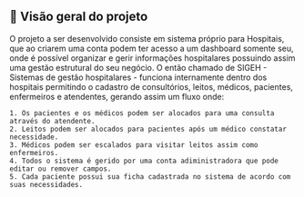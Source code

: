 ## 🔖 Visão geral do projeto

O projeto a ser desenvolvido consiste em sistema próprio para Hospitais, que ao criarem uma conta podem ter acesso a um dashboard somente seu, onde é possível organizar e gerir informações hospitalares possuindo assim uma gestão estrutural do seu negócio. O então chamado de SIGEH - Sistemas de gestão hospitalares - funciona internamente dentro dos hospitais permitindo o cadastro de consultórios, leitos, médicos, pacientes, enfermeiros e atendentes, gerando assim um fluxo onde: 

    1. Os pacientes e os médicos podem ser alocados para uma consulta através do atendente.
    2. Leitos podem ser alocados para pacientes após um médico constatar necessidade.
    3. Médicos podem ser escalados para visitar leitos assim como enfermeiros.
    4. Todos o sistema é gerido por uma conta adiministradora que pode editar ou remover campos.
    5. Cada paciente possui sua ficha cadastrada no sistema de acordo com suas necessidades.



